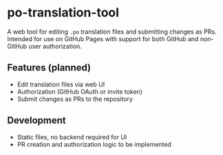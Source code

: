 # po-translation-tool

A web tool for editing `.po` translation files and submitting changes as PRs. Intended for use on GitHub Pages with support for both GitHub and non-GitHub user authorization.

## Features (planned)
- Edit translation files via web UI
- Authorization (GitHub OAuth or invite token)
- Submit changes as PRs to the repository

## Development

- Static files, no backend required for UI
- PR creation and authorization logic to be implemented